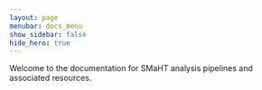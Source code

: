 ```yaml
---
layout: page
menubar: docs_menu
show_sidebar: false
hide_hero: true
---
```


Welcome to the documentation for SMaHT analysis pipelines and associated resources.
